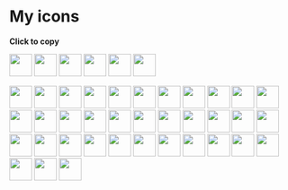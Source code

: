 <link rel="preload" as='style' href="https://actwu.github.io/md2.css"/>
<link rel="stylesheet" href="https://actwu.github.io/md2.css"/>

# My icons
**Click to copy**

<script>const copy = url =>navigator.clipboard.writeText(url);</script>

<style>a img {cursor:pointer;} </style>
<p align="left">
<a><img src="https://ise.web.app/icon/1.png" width="40" height="40" onmousedown="copy('https://ise.web.app/icon/1.png')"/></a>
<a><img src="https://ise.web.app/icon/2.png" width="40" height="40" onmousedown="copy('https://ise.web.app/icon/2.png')"/></a>
<a><img src="https://ise.web.app/icon/3.png" width="40" height="40" onmousedown="copy('https://ise.web.app/icon/3.png')"/></a>
<a><img src="https://ise.web.app/icon/4.png" width="40" height="40" onmousedown="copy('https://ise.web.app/icon/4.png')"/></a>
<a><img src="https://ise.web.app/icon/5.png" width="40" height="40" onmousedown="copy('https://ise.web.app/icon/5.png')"/></a>
<a><img src="https://ise.web.app/icon/6.png" width="40" height="40" onmousedown="copy('https://ise.web.app/icon/6.png')"/></a>
</p>

<p align="left">
<a><img src="https://ise.web.app/fa/1.png" width="40" height="40" onmousedown="copy('https://ise.web.app/fa/1.png')"/></a>
<a><img src="https://ise.web.app/fa/2.png" width="40" height="40" onmousedown="copy('https://ise.web.app/fa/2.png')"/></a>
<a><img src="https://ise.web.app/fa/3.png" width="40" height="40" onmousedown="copy('https://ise.web.app/fa/3.png')"/></a>
<a><img src="https://ise.web.app/fa/4.png" width="40" height="40" onmousedown="copy('https://ise.web.app/fa/4.png')"/></a>
<a><img src="https://ise.web.app/fa/5.png" width="40" height="40" onmousedown="copy('https://ise.web.app/fa/5.png')"/></a>
<a><img src="https://ise.web.app/fa/6.png" width="40" height="40" onmousedown="copy('https://ise.web.app/fa/6.png')"/></a>
<a><img src="https://ise.web.app/fa/7.png" width="40" height="40" onmousedown="copy('https://ise.web.app/fa/7.png')"/></a>
<a><img src="https://ise.web.app/fa/8.png" width="40" height="40" onmousedown="copy('https://ise.web.app/fa/8.png')"/></a>
<a><img src="https://ise.web.app/fa/9.png" width="40" height="40" onmousedown="copy('https://ise.web.app/fa/9.png')"/></a>
<a><img src="https://ise.web.app/fa/10.png" width="40" height="40" onmousedown="copy('https://ise.web.app/fa/10.png')"/></a>
<a><img src="https://ise.web.app/fa/11.png" width="40" height="40" onmousedown="copy('https://ise.web.app/fa/11.png')"/></a>
<a><img src="https://ise.web.app/fa/12.png" width="40" height="40" onmousedown="copy('https://ise.web.app/fa/12.png')"/></a>
<a><img src="https://ise.web.app/fa/13.png" width="40" height="40" onmousedown="copy('https://ise.web.app/fa/13.png')"/></a>
<a><img src="https://ise.web.app/fa/14.png" width="40" height="40" onmousedown="copy('https://ise.web.app/fa/14.png')"/></a>
<a><img src="https://ise.web.app/fa/15.png" width="40" height="40" onmousedown="copy('https://ise.web.app/fa/15.png')"/></a>
<a><img src="https://ise.web.app/fa/16.png" width="40" height="40" onmousedown="copy('https://ise.web.app/fa/16.png')"/></a>
<a><img src="https://ise.web.app/fa/17.png" width="40" height="40" onmousedown="copy('https://ise.web.app/fa/17.png')"/></a>
<a><img src="https://ise.web.app/fa/18.png" width="40" height="40" onmousedown="copy('https://ise.web.app/fa/18.png')"/></a>
<a><img src="https://ise.web.app/fa/19.png" width="40" height="40" onmousedown="copy('https://ise.web.app/fa/19.png')"/></a>
<a><img src="https://ise.web.app/fa/20.png" width="40" height="40" onmousedown="copy('https://ise.web.app/fa/20.png')"/></a>
<a><img src="https://ise.web.app/fa/21.png" width="40" height="40" onmousedown="copy('https://ise.web.app/fa/21.png')"/></a>
<a><img src="https://ise.web.app/fa/22.png" width="40" height="40" onmousedown="copy('https://ise.web.app/fa/22.png')"/></a>
<a><img src="https://ise.web.app/fa/23.png" width="40" height="40" onmousedown="copy('https://ise.web.app/fa/23.png')"/></a>
<a><img src="https://ise.web.app/fa/24.png" width="40" height="40" onmousedown="copy('https://ise.web.app/fa/24.png')"/></a>
<a><img src="https://ise.web.app/fa/25.png" width="40" height="40" onmousedown="copy('https://ise.web.app/fa/25.png')"/></a>
<a><img src="https://ise.web.app/fa/26.png" width="40" height="40" onmousedown="copy('https://ise.web.app/fa/26.png')"/></a>
<a><img src="https://ise.web.app/fa/27.png" width="40" height="40" onmousedown="copy('https://ise.web.app/fa/27.png')"/></a>
<a><img src="https://ise.web.app/fa/28.png" width="40" height="40" onmousedown="copy('https://ise.web.app/fa/28.png')"/></a>
<a><img src="https://ise.web.app/fa/29.png" width="40" height="40" onmousedown="copy('https://ise.web.app/fa/29.png')"/></a>
<a><img src="https://ise.web.app/fa/30.png" width="40" height="40" onmousedown="copy('https://ise.web.app/fa/30.png')"/></a>
<a><img src="https://ise.web.app/fa/31.png" width="40" height="40" onmousedown="copy('https://ise.web.app/fa/31.png')"/></a>
<a><img src="https://ise.web.app/fa/32.png" width="40" height="40" onmousedown="copy('https://ise.web.app/fa/32.png')"/></a>
<a><img src="https://ise.web.app/fa/33.png" width="40" height="40" onmousedown="copy('https://ise.web.app/fa/33.png')"/></a>
<a><img src="https://ise.web.app/fa/34.png" width="40" height="40" onmousedown="copy('https://ise.web.app/fa/34.png')"/></a>
<a><img src="https://ise.web.app/fa/35.png" width="40" height="40" onmousedown="copy('https://ise.web.app/fa/35.png')"/></a>
<a><img src="https://ise.web.app/fa/36.png" width="40" height="40" onmousedown="copy('https://ise.web.app/fa/36.png')"/></a>
</p>


